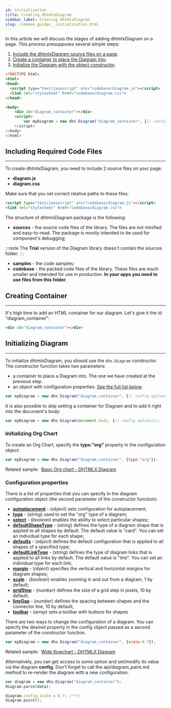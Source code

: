 ```yaml
---
id: initialization
title: Creating dhtmlxDiagram
sidebar_label: Creating dhtmlxDiagram
slug: /common_guides__initialization.html
---
```


In this article we will discuss the stages of adding dhtmlxDiagram on a page. This process presupposes several simple steps:

1. [Include the dhtmlxDiagram source files on a page](common_guides/initialization.md#including-required-code-files).
2. [Create a container to place the Diagram into](common_guides/initialization.md#creating-container).
3. [Initialize the Diagram with the object constructor](common_guides/initialization.md#initializing-diagram).


~~~html
<!DOCTYPE html>
<html>
<head>
  <script type="text/javascript" src="codebase/diagram.js"></script>
  <link rel="stylesheet" href="codebase/diagram.css">
</head>

<body>
	<div id="diagram_container"></div>
	<script>
		var myDiagram = new dhx.Diagram("diagram_container", {// config options});
	</script>
</body>
</html>
~~~


## Including Required Code Files
-------------------

To create dhtmlxDiagram, you need to include 2 source files on your page:

- **diagram.js**
- **diagram.css**

Make sure that you set correct relative paths to these files:

~~~html
<script type="text/javascript" src="codebase/diagram.js"></script>
<link rel="stylesheet" href="codebase/diagram.css">
~~~

The structure of dhtmlxDiagram package is the following:

- **sources** - the source code files of the library. The files are not minified and easy-to-read. The package is mostly intended to be used for component's debugging;

:::note
The **Trial** version of the Diagram library doesn't contain the sources folder.
:::

- **samples** - the code samples;
- **codebase** - the packed code files of the library. These files are much smaller and intended for use in production. **In your apps you need to use files from this folder**.


## Creating Container
---------------------

It's high time to add an HTML container for our diagram. Let's give it the id "diagram_container":

~~~html
<div id="diagram_container"></div>
~~~

## Initializing Diagram
----------------

To initialize dhtmlxDiagram, you should use the `dhx.Diagram` constructor. The constructor function takes two parameters:

- a container to place a Diagram into. The one we have created at the previous step.
- an object with configuration properties. [See the full list below](common_guides/initialization.md#listofproperties).

~~~js
var myDiagram = new dhx.Diagram("diagram_container", {// config options});
~~~

It is also possible to skip setting a container for Diagram and to add it right into the document's body:

~~~js
var myDiagram = new dhx.Diagram(document.body, {// config options});
~~~

<h3 id="orgchartinit">Initializing Org Chart</h3>

To create an Org Chart, specify the **type:"org"** property in the configuration object:

~~~js
var myDiagram = new dhx.Diagram("diagram_container", {type:"org"});
~~~

<div style={{textAlign: "center"}}>
    <p>
        Related sample:&nbsp;
        <a href="https://docs.dhtmlx.com/diagram/samples/01_org_chart/01_basic.html">
          Basic Org chart - DHTMLX Diagram
        </a>
    </p>
</div>

<h3 id="listofproperties">Configuration properties</h3>

There is a list of properties that you can specify in the diagram configuration object (the second parameter of the constructor function):

- **[autoplacement](api/diagram_autoplacement_config.md)** - (*object*) sets configuration for autoplacement;
- **[type](api/diagram_type_config.md)** - (*string*) used to set the "org" type of a diagram;
- **[select](api/diagram_select_config.md)** - (*boolean*) enables the ability to select particular shapes;
- **[defaultShapeType](api/diagram_defaultshapetype_config.md)** - (*string*) defines the type of a diagram shape that is applied to all shapes by default. The default value is "card". You can set an individual type for each shape;
- **[defaults](api/diagram_defaults_config.md)** - (*object*) defines the default configuration that is applied to all shapes of a specified type;
- **[defaultLinkType](api/diagram_defaultlinktype_config.md)** - (*string*) defines the type of diagram links that is applied to all links by default. The default value is "line". You can set an individual type for each link;
- **[margin](api/diagram_margin_config.md)** - (*object*) specifies the vertical and horizontal margins for diagram shapes;
- **[scale](api/diagram_scale_config.md)** - (*boolean*) enables zooming in and out from a diagram, 1 by default;
- **[gridStep](api/diagram_gridstep_config.md)** - (*number*) defines the size of a grid step in pixels, 10 by default;
- **[lineGap](api/diagram_linegap_config.md)** - (*number*) defines the spacing between shapes and the connector line, 10 by default;
- **[toolbar](api/diagram_toolbar_config.md)** - (*array*) sets a toolbar with buttons for shapes

There are two ways to change the configuration of a diagram. You can specify the desired property in the config object passed as a second
parameter of the constructor function.

~~~js
var myDiagram = new dhx.Diagram("diagram_container", {scale:0.7});
~~~

<div style={{textAlign: "center"}}>
    <p>
        Related sample:&nbsp;
        <a href="https://docs.dhtmlx.com/diagram/samples/03_customization/05_wide_diagram.html">
          Wide flowchart - DHTMLX Diagram
        </a>
    </p>
</div>

Alternatively, you can get access to some option and set/modify its value via the diagram **config**. Don't forget to call the api/diagram_paint.md method to re-render the diagram with a new configuration:

~~~js
var diagram = new dhx.Diagram("diagram_container");
diagram.parse(data);

diagram.config.scale = 0.7; /*!*/
diagram.paint();
~~~
